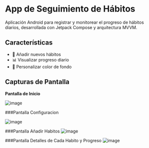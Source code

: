 # App de Seguimiento de Hábitos

Aplicación Android para registrar y monitorear el progreso de hábitos diarios, desarrollada con Jetpack Compose y arquitectura MVVM.

## Características
- 📝 Añadir nuevos hábitos
- 📊 Visualizar progreso diario
- 🎨 Personalizar color de fondo

## Capturas de Pantalla
**Pantalla de Inicio** 

![image](https://github.com/user-attachments/assets/1e739edf-4faa-43ee-9cf0-936c59d18943)

###Pantalla Configuracion 

![image](https://github.com/user-attachments/assets/f6df1d19-7f64-4f05-84e2-35d16ac2ce5e)

###Pantalla Añadir Habitos
![image](https://github.com/user-attachments/assets/b505471b-830b-4001-81e2-4ae83410a033)

###Pantalla Detalles de Cada Habito y Progreso 
![image](https://github.com/user-attachments/assets/cc2b07f3-650a-4031-a7ab-7e0c11126e5e)



